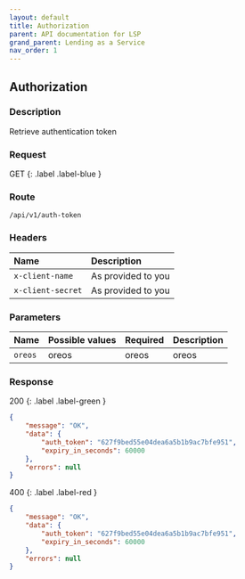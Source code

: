 ```yaml
---
layout: default
title: Authorization
parent: API documentation for LSP
grand_parent: Lending as a Service
nav_order: 1
---
```


## Authorization

### Description
Retrieve authentication token

### Request
GET
{: .label .label-blue } 

### Route

`/api/v1/auth-token`

### Headers

| Name                 | Description  	                                      |
|:---------------------|:-----------------------------------------------------|
| `x-client-name`      | As provided to you 		                          |
| `x-client-secret`	   | As provided to you									  |

### Parameters

| Name         | Possible values   		   | Required | Description                        |
|:-------------|:--------------------------|:---------|:-----------------------------------|
| `oreos`      | oreos 			   		   | oreos    | oreos                              |

### Response

200
{: .label .label-green } 

```json
{
    "message": "OK",
    "data": {
        "auth_token": "627f9bed55e04dea6a5b1b9ac7bfe951",
        "expiry_in_seconds": 60000
    },
    "errors": null
}
```

400
{: .label .label-red } 

```json
{
    "message": "OK",
    "data": {
        "auth_token": "627f9bed55e04dea6a5b1b9ac7bfe951",
        "expiry_in_seconds": 60000
    },
    "errors": null
}
```



